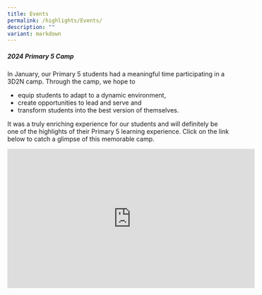 ```yaml
---
title: Events
permalink: /highlights/Events/
description: ""
variant: markdown
---
```

##### **2024 Primary 5 Camp**
In January, our Primary 5 students had a meaningful time participating in a 3D2N camp. 
Through the camp, we hope to
* equip students to adapt to a dynamic environment, 
* create opportunities to lead and serve and
* transform students into the best version of themselves.


It was a truly enriching experience for our  students and will definitely be one of the highlights of their Primary 5 learning experience. Click on the link below to catch a glimpse of this memorable camp. 

<iframe allowfullscreen="" allow="accelerometer; autoplay; clipboard-write; encrypted-media; gyroscope; picture-in-picture; web-share" frameborder="0" title="YouTube video player" src="https://www.youtube.com/embed/c-41UZf_tp4?si=4nMz1TNpmCTs2ebW" height="315" width="560"></iframe>